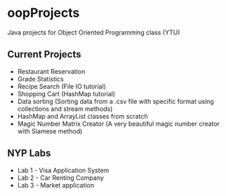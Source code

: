 # oopProjects
Java projects for Object Oriented Programming class (YTU)

## Current Projects
+ Restaurant Reservation
+ Grade Statistics
+ Recipe Search (File IO tutorial)
+ Shopping Cart (HashMap tutorial)
+ Data sorting (Sorting data from a .csv file with specific format using collections and stream methods)
+ HashMap and ArrayList classes from scratch
+ Magic Number Matrix Creator (A very beautiful magic number creator with Siamese method)


## NYP Labs 
+ Lab 1 - Visa Application System
+ Lab 2 - Car Renting Company
+ Lab 3 - Market application


